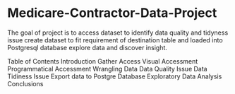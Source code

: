 # Medicare-Contractor-Data-Project
The goal of project is to 
	access dataset to identify data quality and tidyness issue
	create dataset to fit requirement of destination table and loaded into Postgresql database
	explore data and discover insight.

Table of Contents
	Introduction
	Gather
	Access
		Visual Accessment
		Programmatical Accessment
	Wrangling Data
		Data Quality Issue
		Data Tidiness Issue
	Export data to Postgre Database
	Exploratory Data Analysis
	Conclusions
